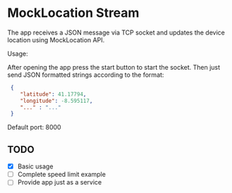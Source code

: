 MockLocation Stream
==================

The app receives a JSON message via TCP socket and updates the device location using MockLocation API.


Usage:

After opening the app press the start button to start the socket. Then just send JSON formatted strings according to the format:

```json
 {
 	"latitude": 41.17794,
 	"longitude": -8.595117,
 	"..." : "..."
 }
```

Default port: 8000


TODO
------------------
- [x] Basic usage
- [ ] Complete speed limit example
- [ ] Provide app just as a service
